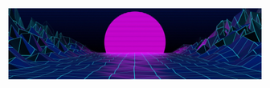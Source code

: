 ## [![stephen ajulu's header](https://github.com/HaiderAleS/Hyde/blob/main/Assets/Header.jpg)](https://stephenajulu.com)
